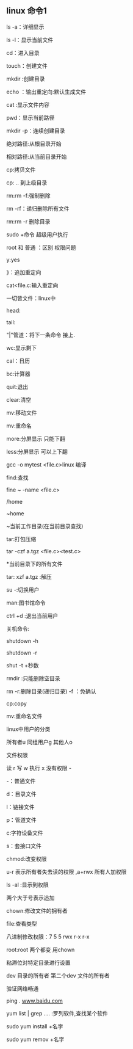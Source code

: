 ## linux 命令1

ls   -a：详细显示

ls  -l：显示当前文件

cd：进入目录

touch：创建文件

mkdir :创建目录

echo ：输出重定向:默认生成文件

cat :显示文件内容

pwd：显示当前路径

mkdir -p：连续创建目录

绝对路径:从根目录开始

相对路径:从当前目录开始

cp:拷贝文件 

cp: .. 到上级目录

rm:rm -f:强制删除

rm -rf：递归删除所有文件

rm:rm -r 删除目录 

sudo +命令  超级用户执行

root 和 普通 ：区别 权限问题

y:yes

》：追加重定向

cat<file.c:输入重定向

一切皆文件：linux中

head:

tail:

"|"管道：将下一条命令 接上.

wc:显示剩下

cal：日历

bc:计算器

quit:退出

clear:清空

mv:移动文件

mv:重命名

more:分屏显示 只能下翻

less:分屏显示  可以上下翻

gcc -o mytest <file.c>linux 编译

find:查找

fine ~ -name <file.c>

/home

~home

~当前工作目录(在当前目录查找)

tar:打包压缩

tar -czf a.tgz <file.c><test.c>

*当前目录下的所有文件

tar: xzf a.tgz :解压

su -:切换用户

man:图书馆命令

ctrl +d :退出当前用户

关机命令:

shutdown -h

shutdown -r

shut -t +秒数

rmdir :只能删除空目录

rm -r:删除目录(递归目录)  -f ：免确认

cp:copy

mv:重命名文件

linux中用户的分类

所有者u 同组用户g 其他人o

文件权限

读 r 写 w 执行 x 没有权限 -

-：普通文件

d：目录文件

l：链接文件

p：管道文件

c:字符设备文件

s：套接口文件

chmod:改变权限

   u-r 表示所有者失去读的权限 ,a+rwx 所有人加权限

ls -al :显示到权限

两个大于号表示追加

chown:修改文件的拥有者

file:查看类型

八进制修改权限：7 5 5 rwx  r-x r-x

root:root 两个都变 用chown

粘滞位对特定目录进行设置

dev 目录的所有者 第二个dev 文件的所有者

验证网络畅通

ping . www.baidu.com

yum list | grep .... :罗列软件,查找某个软件

sudo yum install  +名字

sudo yum remov +名字











